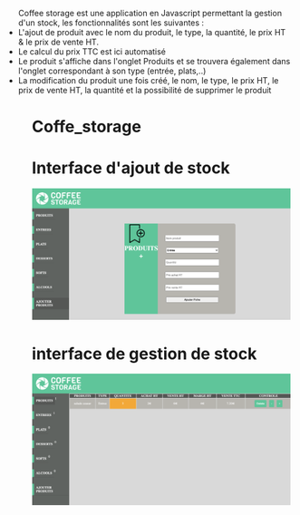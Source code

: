 <ul> Coffee storage est une application en Javascript permettant la gestion d'un stock, 
  les fonctionnalités sont les suivantes : 
  <li>L'ajout de produit avec le nom du produit, le type, la quantité, le prix HT & le prix de vente HT. </li>
  <li>Le calcul du prix TTC est ici automatisé </li>
  <li>Le produit s'affiche dans l'onglet Produits et se trouvera également dans l'onglet correspondant à son type (entrée, plats,..)</li>
  <li>La modification du produit une fois créé, le nom, le type, le prix HT, le prix de vente HT, la quantité et la possibilité de supprimer le produit </li>
  <ul>

# Coffe_storage
<h1>Interface d'ajout de stock</h2>
<img src='./Coffe_storage_ajout_stock.png'>

<h1>interface de gestion de stock</h2>
<img src='./coffe_storage_gestion_stock.png'>
